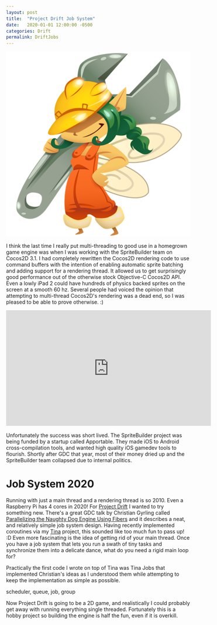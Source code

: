 ```yaml
---
layout: post
title:  "Project Drift Job System"
date:   2020-01-01 12:00:00 -0500
categories: Drift
permalink: DriftJobs
---
```


![SpriteBuilder](/images/SpriteBuilderLogo.png)

I think the last time I really put multi-threading to good use in a homegrown game engine was when I was working with the SpriteBuilder team on Cocos2D 3.1. I had completely rewritten the Cocos2D rendering code to use command buffers with the intention of enabling automatic sprite batching and adding support for a rendering thread. It allowed us to get surprisingly good performance out of the otherwise stock Objective-C Cocos2D API. Even a lowly iPad 2 could have hundreds of physics backed sprites on the screen at a smooth 60 hz. Several people had voiced the opinion that attempting to multi-thread Cocos2D's rendering was a dead end, so I was pleased to be able to prove otherwise. :)

<iframe width="560" height="315" src="https://www.youtube.com/embed/eJsnCOkG8qs" frameborder="0" allow="accelerometer; autoplay; encrypted-media; gyroscope; picture-in-picture" allowfullscreen></iframe>

Unfortunately the success was short lived. The SpriteBuilder project was being funded by a startup called Apportable. They made iOS to Android cross-compilation tools, and wanted high quality iOS gamedev tools to flourish. Shortly after GDC that year, most of their money dried up and the SpriteBuilder team collapsed due to internal politics.

# Job System 2020

Running with just a main thread and a rendering thread is so 2010. Even a Raspberry Pi has 4 cores in 2020! For [Project Drift](ProjectDrift) I wanted to try something new. There's a great GDC talk by Christian Gyrling called [Parallelizing the Naughty Dog Engine Using Fibers](https://www.gdcvault.com/play/1022186/Parallelizing-the-Naughty-Dog-Engine) and it describes a neat, and relatively simple job system design. Having recently implemented coroutines via my [Tina](/Tina) project, this sounded like too much fun to pass up! :D Even more fascinating is the idea of getting rid of your main thread. Once you have a job system that lets you run a swath of tiny tasks and synchronize them into a delicate dance, what do you need a rigid main loop for?

Practically the first code I wrote on top of Tina was Tina Jobs that implemented Christian's ideas as I understood them while attempting to keep the implementation as simple as possible. 

scheduler, queue, job, group

Now Project Drift is going to be a 2D game, and realistically I could probably get away with running everything single threaded. Fortunately this is a hobby project so building the engine is half the fun, even if it is overkill.
